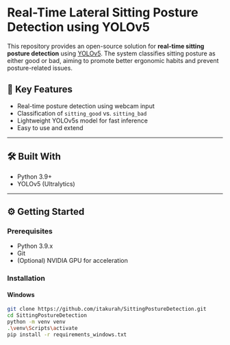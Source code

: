 # Real-Time Lateral Sitting Posture Detection using YOLOv5

This repository provides an open-source solution for **real-time sitting posture detection** using [YOLOv5](https://github.com/ultralytics/yolov5). The system classifies sitting posture as either good or bad, aiming to promote better ergonomic habits and prevent posture-related issues.

## 🔑 Key Features

- Real-time posture detection using webcam input
- Classification of `sitting_good` vs. `sitting_bad`
- Lightweight YOLOv5s model for fast inference
- Easy to use and extend

---

## 🛠️ Built With

- Python 3.9+
- YOLOv5 (Ultralytics)

---

## ⚙️ Getting Started

### Prerequisites

- Python 3.9.x
- Git
- (Optional) NVIDIA GPU for acceleration

### Installation

#### Windows

```bash
git clone https://github.com/itakurah/SittingPostureDetection.git
cd SittingPostureDetection
python -m venv venv
.\venv\Scripts\activate
pip install -r requirements_windows.txt


